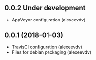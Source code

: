 0.0.2 Under development
-----------------------
- AppVeyor configuration (alexeevdv)

0.0.1 (2018-01-03)
-----------------------
- TravisCI configuration (alexeevdv)
- Files for debian packaging (alexeevdv)
